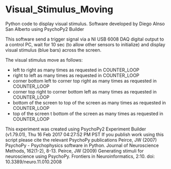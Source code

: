 # Visual_Stimulus_Moving
Python code to display visual stimulus. 
Software developed by Diego Alnso San Alberto using PsychoPy2 Builder

This software send a trigger signal via a NI USB 6008 DAQ digital output to a control PC, wait for 10 sec (to allow other sensors to initialize) and display visual stimulus (blue bars) across the screen. 


The visual stimulus move as follows:
- left to right as many times as requested in COUNTER_LOOP
- right to left as many times as requested in COUNTER_LOOP
- corner bottom left to corner top right as many times as requested in COUNTER_LOOP
- corner top right to corner bottom left as many times as requested in COUNTER_LOOP
- bottom of the screen to top of the screen as many times as requested in COUNTER_LOOP
- top of the screen t bottom of the screen as many times as requested in COUNTER_LOOP

This experiment was created using PsychoPy2 Experiment Builder (v1.79.01), Thu 16 Feb 2017 04:27:52 PM PST
If you publish work using this script    please cite the relevant PsychoPy publications
  Peirce, JW (2007) PsychoPy - Psychophysics software in Python. Journal of Neuroscience Methods, 162(1-2), 8-13.
  Peirce, JW (2009) Generating stimuli for neuroscience using PsychoPy. Frontiers in Neuroinformatics, 2:10. doi: 10.3389/neuro.11.010.2008

